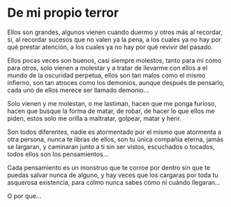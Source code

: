 # De mi propio terror

Ellos son grandes, algunos vienen cuando duermo y otros más al
recordar, si, al recordar sucesos que no valen ya la pena, a los cuales ya no hay por qué prestar atención, a los cuales ya no hay por qué revivir del pasado.

Ellos pocas veces son buenos, casi siempre molestos, tanto para mí
como para otros, solo vienen a molestar y a tratar de llevarme con ellos a el mundo de la oscuridad perpetua, ellos son tan malos como el mismo infierno, son tan atroces como los demonios, aunque después de
pensarlo, cada uno de ellos merece ser llamado demonio...

Solo vienen y me molestan, o me lastiman, hacen que me ponga furioso, hacen que busque la forma de matar, de robar, de hacer lo que ellos me piden, estos solo me orilla a maltratar, golpear, matar y herir.

Son todos diferentes, nadie es atormentado por el mismo que atormenta a otra persona, nunca te libras de ellos, son tu única compañía eterna, jamás se largaran, y caminaran junto a ti sin ser vistos, escuchados o tocados, todos ellos son los pensamientos...

Cada pensamiento es un monstruo que te corroe por dentro sin que te
puedas salvar nunca de alguno, y hay veces que los cargaras por toda tu
asquerosa existencia, para colmo nunca sabes cómo ni cuándo llegaran...

O por que...
